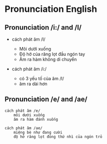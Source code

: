 # Pronunciation English

## Pronunciation /i:/ and /I/
- cách phát âm /I/
    + Môi dưới xuống
    + Độ hở của răng lọt đầu ngón tay
    + Âm ra hàm không di chuyển

- cách phát âm /i:/
    + có 3 yếu tố của âm /I/
    + âm ra dài hơn
    
## Pronunciation /e/ and /ae/
```
cách phát âm /e/
    môi dưới xuống
    âm ra hàm đánh xuống
```

```
cách phát âm /ae/
    miệng bè như đang cười
    độ hở răng lọt đóng thứ nhì của ngón trỏ
```
